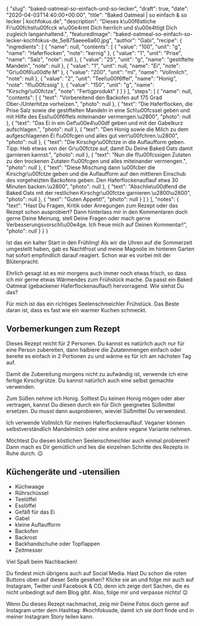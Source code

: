 {
    "slug": "baked-oatmeal-so-einfach-und-so-lecker",
    "draft": true,
    "date": "2020-04-03T14:40:00+00:00",
    "title": "Baked Oatmeal | so einfach & so lecker | kochfokus.de",
    "description": "Dieses k\u00f6stliche Fr\u00fchst\u00fcck w\u00e4rmt Dich herrlich und s\u00e4ttigt Dich zugleich langanhaltend.",
    "featuredImage": "baked-oatmeal-so-einfach-so-lecker-kochfokus-de_5e875aeee6a60.jpg",
    "author": "Gabi",
    "recipe": {
        "ingredients": [
            {
                "name": null,
                "contents": [
                    {
                        "value": "100",
                        "unit": "g",
                        "name": "Haferflocken",
                        "note": "kernig"
                    },
                    {
                        "value": "1",
                        "unit": "Prise",
                        "name": "Salz",
                        "note": null
                    },
                    {
                        "value": "25",
                        "unit": "g",
                        "name": "gestiftelte Mandeln",
                        "note": null
                    },
                    {
                        "value": "1",
                        "unit": null,
                        "name": "Ei",
                        "note": "Gr\u00f6\u00dfe M"
                    },
                    {
                        "value": "200",
                        "unit": "ml",
                        "name": "Vollmilch",
                        "note": null
                    },
                    {
                        "value": "2",
                        "unit": "Teel\u00f6ffel",
                        "name": "Honig",
                        "note": "fl\u00fcssig"
                    },
                    {
                        "value": "150",
                        "unit": "g",
                        "name": "Kirschgr\u00fctze",
                        "note": "Fertigprodukt"
                    }
                ]
            }
        ],
        "steps": [
            {
                "name": null,
                "contents": [
                    {
                        "text": "Vorbereitend den Backofen auf 175 Grad Ober-\/Unterhitze vorheizen.",
                        "photo": null
                    },
                    {
                        "text": "Die Haferflocken, die Prise Salz sowie die gestiftelten Mandeln in eine Sch\u00fcssel geben und mit Hilfe des Essl\u00f6ffels miteinander vermengen.\u2800",
                        "photo": null
                    },
                    {
                        "text": "Das Ei in ein Gef\u00e4\u00df geben und mit der Gabelkurz aufschlagen.",
                        "photo": null
                    },
                    {
                        "text": "Den Honig sowie die Milch zu dem aufgeschlagenen Ei f\u00fcgen und alles gut verr\u00fchren.\u2800",
                        "photo": null
                    },
                    {
                        "text": "Die Kirschgr\u00fctze in die Auflaufform geben. Tipp: Heb etwas von der Gr\u00fctze auf, damit Du Deine Baked Oats damit garnieren kannst.",
                        "photo": null
                    },
                    {
                        "text": "Nun die fl\u00fcssigen Zutaten zu den trockenen Zutaten f\u00fcgen und alles miteinander vermengen.",
                        "photo": null
                    },
                    {
                        "text": "Diese Mischung dann \u00fcber die Kirschgr\u00fctze geben und die Auflaufform auf den mittleren Einschub des vorgeheizten Backofens geben. Den Haferflockenauflauf etwa 30 Minuten backen.\u2800",
                        "photo": null
                    },
                    {
                        "text": "Abschlie\u00dfend die Baked Oats mit der restlichen Kirschgr\u00fctze garnieren.\u2800\u2800",
                        "photo": null
                    },
                    {
                        "text": "Guten Appetit!",
                        "photo": null
                    }
                ]
            }
        ],
        "notes": {
            "text": "Hast Du Fragen, Kritik oder Anregungen zum Rezept oder das Rezept schon ausprobiert? Dann hinterlass mir in den Kommentaren doch gerne Deine Meinung, stell Deine Fragen oder mach gerne Verbesserungsvorschl\u00e4ge. Ich freue mich auf Deinen Kommentar!",
            "photo": null
        }
    }
}

Ist das ein kalter Start in den Frühling! Als wir die Uhren auf die Sommerzeit umgestellt haben, gab es Nachtfrost und meine Magnolie im hinteren Garten hat sofort empfindlich darauf reagiert. Schon war es vorbei mit der Blütenpracht.

Ehrlich gesagt ist es mir morgens auch immer noch etwas frisch, so dass ich mir gerne etwas Wärmendes zum Frühstück mache. Da passt ein Baked Oatmeal (gebackener Haferflockenauflauf) hervorragend. Wie siehst Du das?

Für mich ist das ein richtiges Seelenschmeichler Frühstück. Das Beste daran ist, dass es fast wie ein warmer Kuchen schmeckt.

## Vorbemerkungen zum Rezept

Dieses Rezept reicht für 2 Personen. Du kannst es natürlich auch nur für eine Person zubereiten, dann halbiere die Zutatenmengen einfach oder bereite es einfach in 2 Portionen zu und wärme es für ich am nächsten Tag auf.

Damit die Zubereitung morgens nicht zu aufwändig ist, verwende ich eine fertige Kirschgrütze. Du kannst natürlich auch eine selbst gemachte verwenden.

Zum Süßen nehme ich Honig. Solltest Du keinen Honig mögen oder aber vertragen, kannst Du diesen durch ein für Dich geeignetes Süßmittel ersetzen. Du musst dann ausprobieren, wieviel Süßmittel Du verwendest.

Ich verwende Vollmilch für meinen Haferflockenauflauf. Veganer können selbstverständlich Mandelmilch oder eine andere vegane Variante nehmen.

Möchtest Du diesen köstlichen Seelenschmeichler auch einmal probieren? Dann mach es Dir gemütlich und lies die einzelnen Schritte des Rezepts in Ruhe durch. 😉

## Küchengeräte und -utensilien

- Küchwaage
- Rührschüssel
- Teelöffel
- Esslöffel
- Gefäß für das Ei
- Gabel
- kleine Auflaufform
- Backofen
- Backrost
- Backhandschuhe oder Topflappen
- Zeitmesser

Viel Spaß beim Nachbacken!

Du findest mich übrigens auch auf Social Media. Hast Du schon die roten Buttons oben auf dieser Seite gesehen? Klicke sie an und folge mir auch auf Instagram, Twitter und Facebook & CO, denn ich zeige dort Sachen, die es nicht unbedingt auf dem Blog gibt. Also, folge mir und verpasse nichts! 😉

Wenn Du dieses Rezept nachmachst, zeig mir Deine Fotos doch gerne auf Instagram unter dem Hashtag: #kochfokusde, damit ich sie dort finde und in meiner Instagram Story teilen kann.